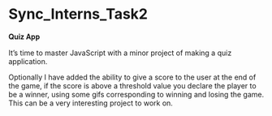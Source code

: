 # Sync_Interns_Task2
𝐐𝐮𝐢𝐳 𝐀𝐩𝐩

It’s time to master JavaScript with a minor project of making a quiz application. 

Optionally I have added the ability to give a score to the user at the end of the game, if the score is above a threshold value you declare the player to be a winner, using some gifs corresponding to winning and losing the game. This can be a very interesting project to work on.
